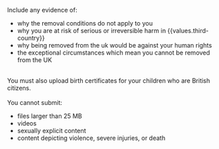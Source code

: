 Include any evidence of:
  - why the removal conditions do not apply to you
  - why you are at risk of serious or irreversible harm in {{values.third-country}}
  - why being removed from the uk would be against your human rights
  - the exceptional circumstances which mean you cannot be removed from the UK
<br/><br/>

You must also upload birth certificates for your children who are British citizens.
<br/><br/>
You cannot submit: 
- files larger than 25 MB
- videos
- sexually explicit content
- content depicting violence, severe injuries, or death